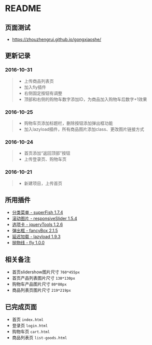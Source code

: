 # README

## 页面测试

- <https://zhouzhengrui.github.io/gongxiaoshe/>

## 更新记录

### 2016-10-31

> - 上传商品列表页
> - 加入fly插件
> - 右侧固定按钮有调整
> - 顶部和右侧的购物车数字添加ID，为商品加入购物车后数字+1效果

### 2016-10-25

> - 购物车页添加标题栏，删除按钮添加弹出框功能
> - 加入lazyload插件，所有商品图片添加class、更改图片链接方式

### 2016-10-24

> - 首页添加“返回顶部”按钮
> - 上传登录页、购物车页

### 2016-10-21

> - 新建项目，上传首页

## 所用插件

- [分类菜单 - superFish 1.7.4](http://users.tpg.com.au/j_birch/plugins/superfish/)
- [滚动图片 - responsiveSlider 1.5.4](http://responsiveslides.com/)
- [选项卡 - jqueryTools 1.2.6](http://jquerytools.github.io/)
- [弹出框 - fancyBox 2.1.5](http://fancyapps.com/fancybox/)
- [延迟加载 - lazyload 1.9.3](http://www.appelsiini.net/projects/lazyload)
- [抛物线 - fly 1.0.0](https://github.com/amibug/fly)

## 相关备注

- 首页slidershow图片尺寸 `760*455px`
- 首页产品列表图片尺寸 `130*130px`
- 购物车产品图片尺寸 `80*80px`
- 商品列表页图片尺寸 `219*219px`

## 已完成页面

- 首页 `index.html`
- 登录页 `login.html`
- 购物车页 `cart.html`
- 商品列表页 `list-goods.html`
